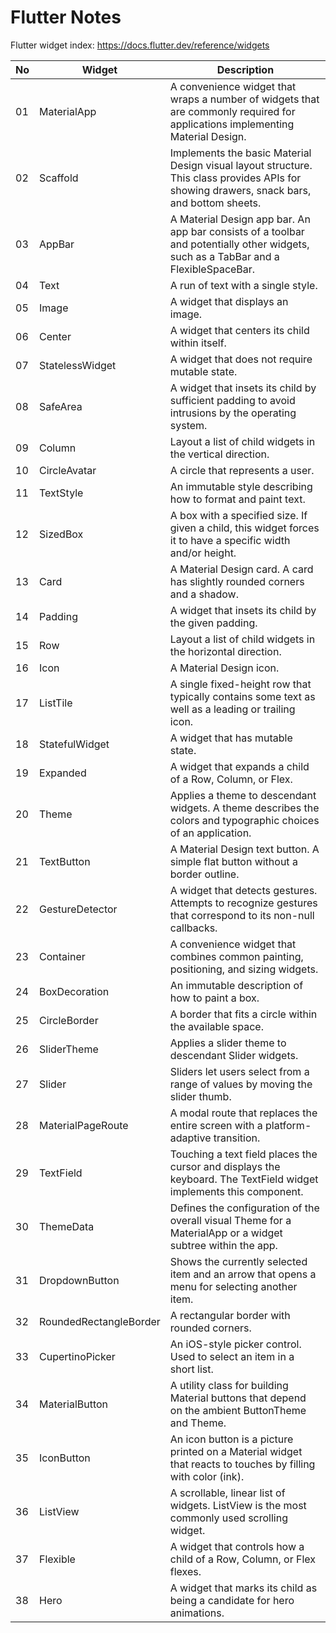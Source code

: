 # Flutter Notes
Flutter widget index: https://docs.flutter.dev/reference/widgets

| No | Widget | Description |
| - | - | - |
| 01 | MaterialApp | A convenience widget that wraps a number of widgets that are commonly required for applications implementing Material Design. |
| 02 | Scaffold | Implements the basic Material Design visual layout structure. This class provides APIs for showing drawers, snack bars, and bottom sheets. | 
| 03 | AppBar | A Material Design app bar. An app bar consists of a toolbar and potentially other widgets, such as a TabBar and a FlexibleSpaceBar. |
| 04 | Text | A run of text with a single style. |
| 05 | Image | A widget that displays an image. |
| 06 | Center | A widget that centers its child within itself. |
| 07 | StatelessWidget |  A widget that does not require mutable state. |
| 08 | SafeArea | A widget that insets its child by sufficient padding to avoid intrusions by the operating system. |
| 09 | Column | Layout a list of child widgets in the vertical direction. |
| 10 | CircleAvatar | A circle that represents a user. |
| 11 | TextStyle | An immutable style describing how to format and paint text. |
| 12 | SizedBox | A box with a specified size. If given a child, this widget forces it to have a specific width and/or height. |
| 13 | Card | A Material Design card. A card has slightly rounded corners and a shadow. |
| 14 | Padding | A widget that insets its child by the given padding. |
| 15 | Row | Layout a list of child widgets in the horizontal direction. |
| 16 | Icon | A Material Design icon. |
| 17 | ListTile | A single fixed-height row that typically contains some text as well as a leading or trailing icon. |
| 18 | StatefulWidget | A widget that has mutable state. |
| 19 | Expanded | A widget that expands a child of a Row, Column, or Flex. |
| 20 | Theme | Applies a theme to descendant widgets. A theme describes the colors and typographic choices of an application. |
| 21 | TextButton | A Material Design text button. A simple flat button without a border outline. |
| 22 | GestureDetector | A widget that detects gestures. Attempts to recognize gestures that correspond to its non-null callbacks. |
| 23 | Container | A convenience widget that combines common painting, positioning, and sizing widgets. |
| 24 | BoxDecoration | An immutable description of how to paint a box. |
| 25 | CircleBorder | A border that fits a circle within the available space. |
| 26 | SliderTheme | Applies a slider theme to descendant Slider widgets. |
| 27 | Slider | Sliders let users select from a range of values by moving the slider thumb. |
| 28 | MaterialPageRoute | A modal route that replaces the entire screen with a platform-adaptive transition. |
| 29 | TextField | Touching a text field places the cursor and displays the keyboard. The TextField widget implements this component. |
| 30 | ThemeData | Defines the configuration of the overall visual Theme for a MaterialApp or a widget subtree within the app. |
| 31 | DropdownButton | Shows the currently selected item and an arrow that opens a menu for selecting another item. |
| 32 | RoundedRectangleBorder | A rectangular border with rounded corners. |
| 33 | CupertinoPicker | An iOS-style picker control. Used to select an item in a short list. |
| 34 | MaterialButton | A utility class for building Material buttons that depend on the ambient ButtonTheme and Theme. |
| 35 | IconButton | An icon button is a picture printed on a Material widget that reacts to touches by filling with color (ink). |
| 36 | ListView | A scrollable, linear list of widgets. ListView is the most commonly used scrolling widget. |
| 37 | Flexible | A widget that controls how a child of a Row, Column, or Flex flexes. |
| 38 | Hero | A widget that marks its child as being a candidate for hero animations. |

